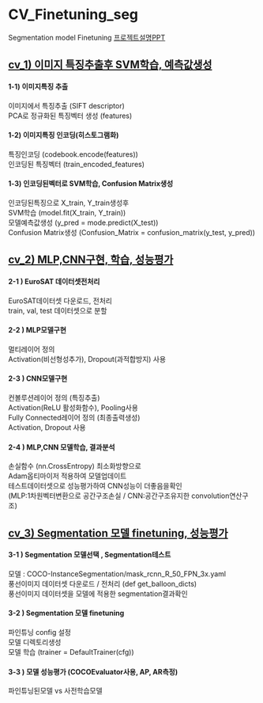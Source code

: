 # CV_Finetuning_seg
Segmentation model Finetuning
[프로젝트설명PPT](https://github.com/LIMSCODE/CV_Finetuning_seg/blob/main/%EC%BB%B4%ED%93%A8%ED%84%B0%EB%B9%84%EC%A0%84%20HW3.pptx)

## [cv_1) 이미지 특징추출후 SVM학습, 예측값생성](https://github.com/LIMSCODE/CV_finetuning/blob/main/cv_1.ipynb)
#### 1-1) 이미지특징 추출 <br>
이미지에서 특징추출 (SIFT descriptor)  <br>
PCA로 정규화된 특징벡터 생성 (features) <br>
#### 1-2) 이미지특징 인코딩(히스토그램화) <br>
특징인코딩 (codebook.encode(features)) <br>
인코딩된 특징벡터 (train_encoded_features)  <br>
#### 1-3) 인코딩된벡터로 SVM학습, Confusion Matrix생성 <br>
인코딩된특징으로 X_train, Y_train생성후  <br>
SVM학습 (model.fit(X_train, Y_train)) <br>
모델예측값생성 (y_pred = mode.predict(X_test)) <br>
Confusion Matrix생성 (Confusion_Matrix = confusion_matrix(y_test, y_pred)) <br>
  
## [cv_2) MLP,CNN구현, 학습, 성능평가](https://github.com/LIMSCODE/CV_finetuning/blob/main/cv_2.ipynb)
#### 2-1 ) EuroSAT 데이터셋전처리 <br>
EuroSAT데이터셋 다운로드, 전처리 <br>
train, val, test 데이터셋으로 분할  <br>
#### 2-2 ) MLP모델구현  <br>
멀티레이어 정의 <br>
Activation(비선형성추가), Dropout(과적합방지) 사용 <br>
#### 2-3 ) CNN모델구현 <br>
컨볼루션레이어 정의 (특징추출) <br>
Activation(ReLU 활성화함수), Pooling사용 <br>
Fully Connected레이어 정의 (최종출력생성)  <br>
Activation, Dropout 사용  <br>
#### 2-4 ) MLP,CNN 모델학습, 결과분석 <br>
손실함수 (nn.CrossEntropy) 최소화방향으로  <br>
Adam옵티마이저 적용하여 모델업데이트   <br>
테스트데이터셋으로 성능평가하여 CNN성능이 더좋음을확인  <br>
(MLP:1차원벡터변환으로 공간구조손실 / CNN:공간구조유지한 convolution연산구조) <br>
 
## [cv_3) Segmentation 모델 finetuning, 성능평가](https://github.com/LIMSCODE/CV_finetuning/blob/main/cv_3.ipynb)
#### 3-1 ) Segmentation 모델선택  , Segmentation테스트  <br>
모델 : COCO-InstanceSegmentation/mask_rcnn_R_50_FPN_3x.yaml  <br>
풍선이미지 데이터셋 다운로드 / 전처리 (def get_balloon_dicts) <br>
풍선이미지 데이터셋을 모델에 적용한 segmentation결과확인   <br>
#### 3-2 ) Segmentation 모델 finetuning 
파인튜닝 config 설정 <br>
모델 디렉토리생성 <br>
모델 학습 (trainer = DefaultTrainer(cfg))
#### 3-3 ) 모델 성능평가 (COCOEvaluator사용, AP, AR측정)
파인튜닝된모델 vs 사전학습모델

